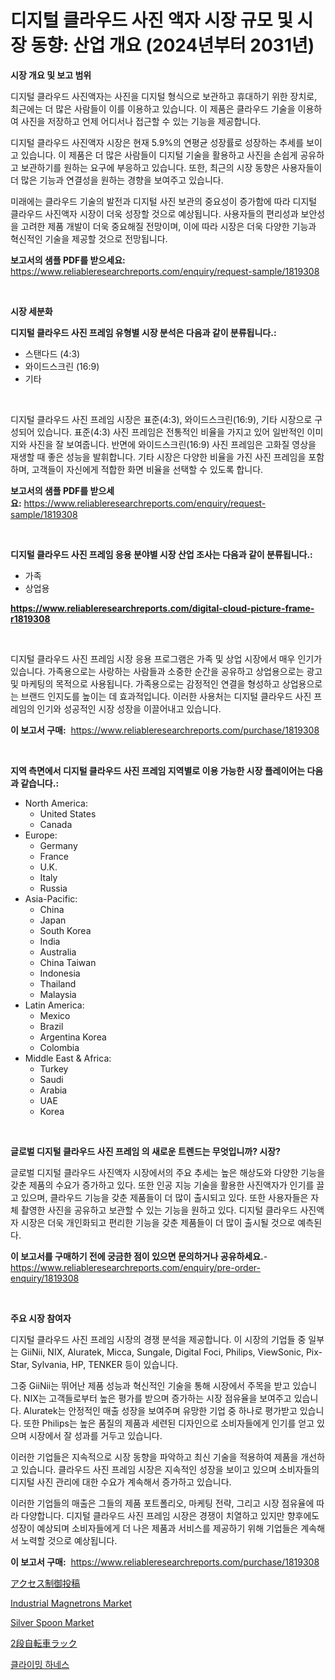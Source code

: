 <p><h1>디지털 클라우드 사진 액자 시장 규모 및 시장 동향: 산업 개요 (2024년부터 2031년)</h1></p><p><strong>시장 개요 및 보고 범위</strong></p>
<p><p>디지털 클라우드 사진액자는 사진을 디지털 형식으로 보관하고 휴대하기 위한 장치로, 최근에는 더 많은 사람들이 이를 이용하고 있습니다. 이 제품은 클라우드 기술을 이용하여 사진을 저장하고 언제 어디서나 접근할 수 있는 기능을 제공합니다.</p><p>디지털 클라우드 사진액자 시장은 현재 5.9%의 연평균 성장률로 성장하는 추세를 보이고 있습니다. 이 제품은 더 많은 사람들이 디지털 기술을 활용하고 사진을 손쉽게 공유하고 보관하기를 원하는 요구에 부응하고 있습니다. 또한, 최근의 시장 동향은 사용자들이 더 많은 기능과 연결성을 원하는 경향을 보여주고 있습니다.</p><p>미래에는 클라우드 기술의 발전과 디지털 사진 보관의 중요성이 증가함에 따라 디지털 클라우드 사진액자 시장이 더욱 성장할 것으로 예상됩니다. 사용자들의 편리성과 보안성을 고려한 제품 개발이 더욱 중요해질 전망이며, 이에 따라 시장은 더욱 다양한 기능과 혁신적인 기술을 제공할 것으로 전망됩니다.</p></p>
<p><strong>보고서의 샘플 PDF를 받으세요:</strong> <a href="https://www.reliableresearchreports.com/enquiry/request-sample/1819308">https://www.reliableresearchreports.com/enquiry/request-sample/1819308</a></p>
<p>&nbsp;</p>
<p><strong>시장 세분화</strong></p>
<p><strong>디지털 클라우드 사진 프레임 유형별 시장 분석은 다음과 같이 분류됩니다.:</strong></p>
<p><ul><li>스탠다드 (4:3)</li><li>와이드스크린 (16:9)</li><li>기타</li></ul></p>
<p>&nbsp;</p>
<p><p>디지털 클라우드 사진 프레임 시장은 표준(4:3), 와이드스크린(16:9), 기타 시장으로 구성되어 있습니다. 표준(4:3) 사진 프레임은 전통적인 비율을 가지고 있어 일반적인 이미지와 사진을 잘 보여줍니다. 반면에 와이드스크린(16:9) 사진 프레임은 고화질 영상을 재생할 때 좋은 성능을 발휘합니다. 기타 시장은 다양한 비율을 가진 사진 프레임을 포함하며, 고객들이 자신에게 적합한 화면 비율을 선택할 수 있도록 합니다.</p></p>
<p><strong>보고서의 샘플 PDF를 받으세요:</strong>&nbsp;<a href="https://www.reliableresearchreports.com/enquiry/request-sample/1819308">https://www.reliableresearchreports.com/enquiry/request-sample/1819308</a></p>
<p>&nbsp;</p>
<p><strong> 디지털 클라우드 사진 프레임 응용 분야별 시장 산업 조사는 다음과 같이 분류됩니다.:</strong></p>
<p><ul><li>가족</li><li>상업용</li></ul></p>
<p><strong><a href="https://www.reliableresearchreports.com/digital-cloud-picture-frame-r1819308">https://www.reliableresearchreports.com/digital-cloud-picture-frame-r1819308</a></strong></p>
<p>&nbsp;</p>
<p><p>디지털 클라우드 사진 프레임 시장 응용 프로그램은 가족 및 상업 시장에서 매우 인기가 있습니다. 가족용으로는 사랑하는 사람들과 소중한 순간을 공유하고 상업용으로는 광고 및 마케팅의 목적으로 사용됩니다. 가족용으로는 감정적인 연결을 형성하고 상업용으로는 브랜드 인지도를 높이는 데 효과적입니다. 이러한 사용처는 디지털 클라우드 사진 프레임의 인기와 성공적인 시장 성장을 이끌어내고 있습니다.</p></p>
<p><strong>이 보고서 구매:</strong>&nbsp; <a href="https://www.reliableresearchreports.com/purchase/1819308">https://www.reliableresearchreports.com/purchase/1819308</a></p>
<p>&nbsp;</p>
<p><strong>지역 측면에서 디지털 클라우드 사진 프레임 지역별로 이용 가능한 시장 플레이어는 다음과 같습니다.:</strong></p>
<p><ul>
    <li>
        North America:
        <ul>
            <li>United States</li>
            <li>Canada</li>
        </ul>
    </li>
    <li>
        Europe:
        <ul>
            <li>Germany</li>
            <li>France</li>
            <li>U.K.</li>
            <li>Italy</li>
            <li>Russia</li>
        </ul>
    </li>
    <li>
        Asia-Pacific:
        <ul>
            <li>China</li>
            <li>Japan</li>
            <li>South Korea</li>
            <li>India</li>
            <li>Australia</li>
            <li>China Taiwan</li>
            <li>Indonesia</li>
            <li>Thailand</li>
            <li>Malaysia</li>
        </ul>
    </li>
    <li>
        Latin America:
        <ul>
            <li>Mexico</li>
            <li>Brazil</li>
            <li>Argentina Korea</li>
            <li>Colombia</li>
        </ul>
    </li>
    <li>
        Middle East & Africa:
        <ul>
            <li>Turkey</li>
            <li>Saudi</li>
            <li>Arabia</li>
            <li>UAE</li>
            <li>Korea</li>
        </ul>
    </li>
    </ul></p>
<p>&nbsp;</p>
<p><strong>글로벌 디지털 클라우드 사진 프레임 의 새로운 트렌드는 무엇입니까? 시장?</strong></p>
<p><p>글로벌 디지털 클라우드 사진액자 시장에서의 주요 추세는 높은 해상도와 다양한 기능을 갖춘 제품의 수요가 증가하고 있다. 또한 인공 지능 기술을 활용한 사진액자가 인기를 끌고 있으며, 클라우드 기능을 갖춘 제품들이 더 많이 출시되고 있다. 또한 사용자들은 자체 촬영한 사진을 공유하고 보관할 수 있는 기능을 원하고 있다. 디지털 클라우드 사진액자 시장은 더욱 개인화되고 편리한 기능을 갖춘 제품들이 더 많이 출시될 것으로 예측된다.</p></p>
<p><strong>이 보고서를 구매하기 전에 궁금한 점이 있으면 문의하거나 공유하세요.</strong>- <a href="https://www.reliableresearchreports.com/enquiry/pre-order-enquiry/1819308">https://www.reliableresearchreports.com/enquiry/pre-order-enquiry/1819308</a></p>
<p>&nbsp;</p>
<p><strong>주요 시장 참여자</strong></p>
<p><p>디지털 클라우드 사진 프레임 시장의 경쟁 분석을 제공합니다. 이 시장의 기업들 중 일부는 GiiNii, NIX, Aluratek, Micca, Sungale, Digital Foci, Philips, ViewSonic, Pix-Star, Sylvania, HP, TENKER 등이 있습니다.</p><p>그중 GiiNii는 뛰어난 제품 성능과 혁신적인 기술을 통해 시장에서 주목을 받고 있습니다. NIX는 고객들로부터 높은 평가를 받으며 증가하는 시장 점유율을 보여주고 있습니다. Aluratek는 안정적인 매출 성장을 보여주며 유망한 기업 중 하나로 평가받고 있습니다. 또한 Philips는 높은 품질의 제품과 세련된 디자인으로 소비자들에게 인기를 얻고 있으며 시장에서 잘 성과를 거두고 있습니다.</p><p>이러한 기업들은 지속적으로 시장 동향을 파악하고 최신 기술을 적용하여 제품을 개선하고 있습니다. 클라우드 사진 프레임 시장은 지속적인 성장을 보이고 있으며 소비자들의 디지털 사진 관리에 대한 수요가 계속해서 증가하고 있습니다.</p><p>이러한 기업들의 매출은 그들의 제품 포트폴리오, 마케팅 전략, 그리고 시장 점유율에 따라 다양합니다. 디지털 클라우드 사진 프레임 시장은 경쟁이 치열하고 있지만 향후에도 성장이 예상되며 소비자들에게 더 나은 제품과 서비스를 제공하기 위해 기업들은 계속해서 노력할 것으로 예상됩니다.</p></p>
<p><strong>이 보고서 구매:</strong>&nbsp;&nbsp;<a href="https://www.reliableresearchreports.com/purchase/1819308">https://www.reliableresearchreports.com/purchase/1819308</a></p>
<p><p><a href="https://github.com/mohamedbakry57/Market-Research-Report-List-3/blob/main/956065632504.md">アクセス制御投稿</a></p><p><a href="https://view.publitas.com/reportprime-1/industrial-magnetrons-market-outlook-industry-overview-and-forecast-2024-to-2031/">Industrial Magnetrons Market</a></p><p><a href="https://www.linkedin.com/pulse/decoding-silver-spoon-market-metrics-share-trends-growth-kz7re?trackingId=BNcrDIeS9sDGuwbcaimCTA%3D%3D">Silver Spoon Market</a></p><p><a href="https://github.com/zjkmgcs938405/Market-Research-Report-List-1/blob/main/108248932505.md">2段自転車ラック</a></p><p><a href="https://medium.com/@carmellalang1/%EB%93%B1%EB%B0%98-%ED%95%98%EB%84%A4%EC%8A%A4-%EC%8B%9C%EC%9E%A5-%EA%B7%9C%EB%AA%A8-cagr-%ED%8A%B8%EB%A0%8C%EB%93%9C-2024-2030-7a33778c3090">클라이밍 하네스</a></p></p>